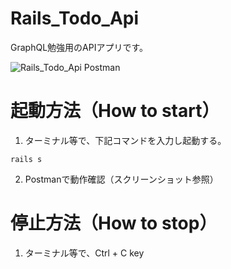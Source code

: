 # Rails_Todo_Api
GraphQL勉強用のAPIアプリです。

![Rails_Todo_Api Postman](images/rails_todo.png)

# 起動方法（How to start）

1. ターミナル等で、下記コマンドを入力し起動する。
```
rails s
```
2. Postmanで動作確認（スクリーンショット参照）

# 停止方法（How to stop）
1. ターミナル等で、Ctrl + C key

